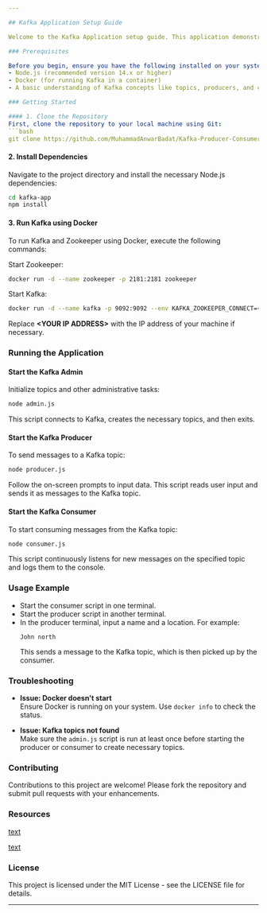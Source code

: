 ```yaml
---

## Kafka Application Setup Guide

Welcome to the Kafka Application setup guide. This application demonstrates the use of Apache Kafka for message streaming, utilizing KafkaJS to implement Kafka Consumer and Producer functionalities.

### Prerequisites

Before you begin, ensure you have the following installed on your system:
- Node.js (recommended version 14.x or higher)
- Docker (for running Kafka in a container)
- A basic understanding of Kafka concepts like topics, producers, and consumers.

### Getting Started

#### 1. Clone the Repository
First, clone the repository to your local machine using Git:
```bash
git clone https://github.com/MuhammadAnwarBadat/Kafka-Producer-Consumer.git
```
#### 2. Install Dependencies
Navigate to the project directory and install the necessary Node.js dependencies:
```bash
cd kafka-app
npm install
```

#### 3. Run Kafka using Docker
To run Kafka and Zookeeper using Docker, execute the following commands:

Start Zookeeper:
```bash
docker run -d --name zookeeper -p 2181:2181 zookeeper
```

Start Kafka:
```bash
docker run -d --name kafka -p 9092:9092 --env KAFKA_ZOOKEEPER_CONNECT=<YOUR IP ADDRESS>:2181 --env KAFKA_ADVERTISED_LISTENERS=PLAINTEXT://<YOUR IP ADDRESS>:9092 --env KAFKA_OFFSETS_TOPIC_REPLICATION_FACTOR=1 confluentinc/cp-kafka
```
Replace **\<YOUR IP ADDRESS\>** with the IP address of your machine if necessary.

### Running the Application

#### Start the Kafka Admin
Initialize topics and other administrative tasks:
```bash
node admin.js
```
This script connects to Kafka, creates the necessary topics, and then exits.

#### Start the Kafka Producer
To send messages to a Kafka topic:
```bash
node producer.js
```
Follow the on-screen prompts to input data. This script reads user input and sends it as messages to the Kafka topic.

#### Start the Kafka Consumer
To start consuming messages from the Kafka topic:
```bash
node consumer.js
```
This script continuously listens for new messages on the specified topic and logs them to the console.

### Usage Example
- Start the consumer script in one terminal.
- Start the producer script in another terminal.
- In the producer terminal, input a name and a location. For example:
  ```
  John north
  ```
  This sends a message to the Kafka topic, which is then picked up by the consumer.

### Troubleshooting

- **Issue: Docker doesn't start**  
  Ensure Docker is running on your system. Use `docker info` to check the status.

- **Issue: Kafka topics not found**  
  Make sure the `admin.js` script is run at least once before starting the producer or consumer to create necessary topics.

### Contributing

Contributions to this project are welcome! Please fork the repository and submit pull requests with your enhancements.

### Resources

[text](https://gist.github.com/piyushgarg-dev/32cadf6420c452b66a9a6d977ade0b01)

[text](https://youtu.be/ZJJHm_bd9Zo?si=H9ap11yr05ONqyHW)

### License

This project is licensed under the MIT License - see the LICENSE file for details.

---
```

